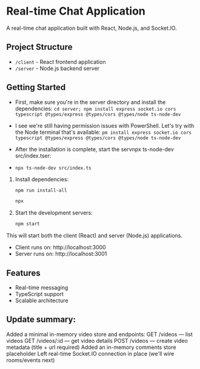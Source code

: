 # Real-time Chat Application

A real-time chat application built with React, Node.js, and Socket.IO.



## Project Structure

- `/client` - React frontend application
- `/server` - Node.js backend server

## Getting Started
- First, make sure you're in the server directory and install the dependencies:
  `cd server; npm install express socket.io cors typescript @types/express @types/cors @types/node ts-node-dev`

 - I see we're still having permission issues with PowerShell. Let's try with the Node terminal that's available:
    `pm install express socket.io cors typescript @types/express @types/cors @types/node ts-node-dev`
   
- After the installation is complete, start the servnpx ts-node-dev src/index.tser:
- `npx ts-node-dev src/index.ts`
1. Install dependencies:
   ```bash
   npm run install-all

   npx
   ```

2. Start the development servers:
   ```bash
   npm start
   ```



This will start both the client (React) and server (Node.js) applications.

- Client runs on: http://localhost:3000
- Server runs on: http://localhost:3001

## Features

- Real-time messaging
- TypeScript support
- Scalable architecture

## Update summary:

Added a minimal in-memory video store and endpoints:
GET /videos — list videos
GET /videos/:id — get video details
POST /videos — create video metadata (title + url required)
Added an in-memory comments store placeholder
Left real-time Socket.IO connection in place (we'll wire rooms/events next)
